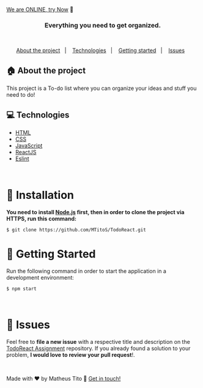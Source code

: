 [We are ONLINE, try Now](https://todo-react-mtitos.vercel.app) :tada:<br>


<h3 align="center">
  Everything you need to get organized.
</h3>

<br>

<p align="center">
  <a href="#house-about-the-project">About the project</a>&nbsp;&nbsp;&nbsp;|&nbsp;&nbsp;&nbsp;
  <a href="#computer-technologies">Technologies</a>&nbsp;&nbsp;&nbsp;|&nbsp;&nbsp;&nbsp;
  <a href="#construction_worker-installation">Getting started</a>&nbsp;&nbsp;&nbsp;|&nbsp;&nbsp;&nbsp;
  <a href="#bug-issues">Issues</a>&nbsp;&nbsp;&nbsp;
</p>

## :house: About the project

This project is a To-do list where you can organize your ideas and stuff you need to do!
<br>

## :computer: Technologies

- [HTML](https://www.w3schools.com/html/)
- [CSS](https://www.w3schools.com/css/)
- [JavaScript](https://developer.mozilla.org/en-US/docs/Web/JavaScript)
- [ReactJS](https://reactjs.org/)
- [Eslint](https://eslint.org/)


<br>

# :construction_worker: Installation

**You need to install [Node.js](https://nodejs.org/en/download/) first, then in order to clone the project via HTTPS, run this command:**

```$ git clone https://github.com/MTitoS/TodoReact.git```
<br>
# :runner: Getting Started

Run the following command in order to start the application in a development environment:

```$ npm start```

<br>


# :bug: Issues

Feel free to **file a new issue** with a respective title and description on the [TodoReact Assignment](https://github.com/MTitoS/TodoReact/issues) repository. If you already found a solution to your problem, **I would love to review your pull request**!.

<br>

Made with ♥ by Matheus Tito :wave: [Get in touch!](https://www.linkedin.com/in/matheus-tito-silva/)

